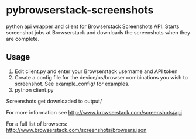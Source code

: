 pybrowserstack-screenshots
==========================

python api wrapper and client for Browserstack Screenshots API.
Starts screenshot jobs at Browserstack and downloads the screenshots when they are complete.

## Usage

1. Edit client.py and enter your Browserstack username and API token
2. Create a config file for the device/os/browser combinations you wish to screenshot. See example_config/ for examples.
3. python client.py

Screenshots get downloaded to output/

For more information see http://www.browserstack.com/screenshots/api

For a full list of browsers: http://www.browserstack.com/screenshots/browsers.json